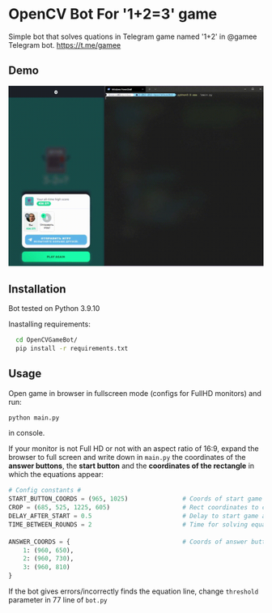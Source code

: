 
# OpenCV Bot For '1+2=3' game

Simple bot that solves quations in Telegram game named '1+2' in @gamee Telegram bot.
https://t.me/gamee


## Demo

![Example](https://raw.githubusercontent.com/Roqvie/OpenCVGameBot/master/demo/demo.gif)



## Installation

Bot tested on Python 3.9.10

Inastalling requirements:

```bash
  cd OpenCVGameBot/
  pip install -r requirements.txt
```


    
## Usage

Open game in browser in fullscreen mode (configs for FullHD monitors) and run:
```bash
python main.py
```
in console.

If your monitor is not Full HD or not with an aspect ratio of 16:9,
expand the browser to full screen and write down in `main.py` the coordinates of
the **answer buttons**, the **start button** and the **coordinates of the rectangle**
in which the equations appear:

```python
# Config constants #
START_BUTTON_COORDS = (965, 1025)               # Coords of start game button (center)
CROP = (685, 525, 1225, 605)                    # Rect coordinates to crop screenshot for matching equation (top left, bottom right)
DELAY_AFTER_START = 0.5                         # Delay to start game after clicking start button (seconds)
TIME_BETWEEN_ROUNDS = 2                         # Time for solving equation (seconds)

ANSWER_COORDS = {                               # Coords of answer buttons (center)
    1: (960, 650),
    2: (960, 730),
    3: (960, 810)
}
```

If the bot gives errors/incorrectly finds the equation line, change `threshold` parameter in 77 line of `bot.py`